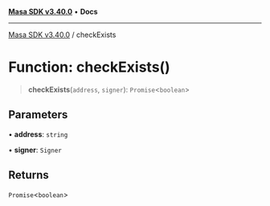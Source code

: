 [**Masa SDK v3.40.0**](../README.md) • **Docs**

***

[Masa SDK v3.40.0](../globals.md) / checkExists

# Function: checkExists()

> **checkExists**(`address`, `signer`): `Promise`\<`boolean`\>

## Parameters

• **address**: `string`

• **signer**: `Signer`

## Returns

`Promise`\<`boolean`\>
